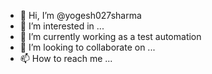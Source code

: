 - 👋 Hi, I’m @yogesh027sharma
- 👀 I’m interested in ...
- 🌱 I’m currently working as a test automation 
- 💞️ I’m looking to collaborate on ...
- 📫 How to reach me ...

<!---
yogesh027sharma/yogesh027sharma is a ✨ special ✨ repository because its `README.md` (this file) appears on your GitHub profile.
You can click the Preview link to take a look at your changes.
--->
